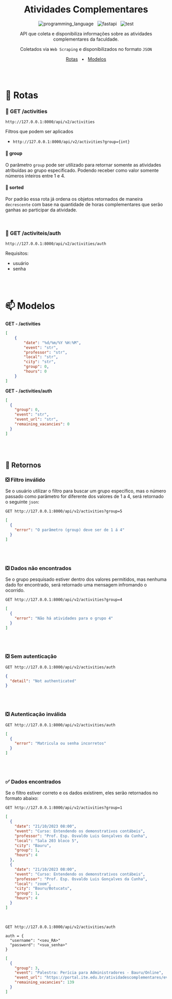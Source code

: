<div align="center">

# Atividades Complementares

![programming_language](https://img.shields.io/badge/python-3.10.12-informational) &nbsp;
![fastapi](https://img.shields.io/badge/fastapi-0.100.0-success) &nbsp;
![test](https://img.shields.io/badge/test_coverage-100-success)

API que coleta e disponibiliza informações sobre as atividades complementares da faculdade. 

Coletados via `Web Scraping` e disponibilizados no formato `JSON`


[Rotas](#telescope-rotas) &nbsp; • &nbsp; [Modelos](#book-modelos)


<br />
<br />

</div>

# :telescope: Rotas

###  :ledger: GET /activities

```text
http://127.0.0.1:8000/api/v2/activities
```

Filtros que podem ser aplicados

- `http://127.0.0.1:8000/api/v2/activities?group={int}`

#### :bookmark_tabs: group

O parâmetro `group` pode ser utilizado para retornar somente as atividades atribuídas ao grupo especificado. Podendo receber como valor somente números inteiros entre 1 e 4.

#### :bookmark_tabs: sorted

Por padrão essa rota já ordena os objetos retornados de maneira `decrescente` com base na quantidade de horas complementares que serão ganhas ao participar da atividade.

<br />

### :ledger: GET /activiteis/auth

```text
http://127.0.0.1:8000/api/v2/activities/auth
```

Requisitos:

- usuário
- senha


<br />
<br />

# :mailbox: Modelos

**GET - /activities**

```json
[
    {
        "date": "%d/%m/%Y %H:%M",
        "event": "str",
        "professor": "str",
        "local": "str",
        "city": "str",
        "group": 0,
        "hours": 0
    }
]
```

**GET - /activities/auth**

```json
[  
  {
    "group": 0,
    "event": "str",
    "event_url": "str",
    "remaining_vacancies": 0
  }
]
```


<br />
<br />

## :beginner: Retornos

### :negative_squared_cross_mark: Filtro inválido

Se o usuário utilizar o filtro para buscar um grupo específico, mas o número passado como parâmetro for diferente dos valores de 1 a 4, será retornado o seguinte `json`:

```text
GET http://127.0.0.1:8000/api/v2/activities?group=5
```

```json
[
  {
    "error": "O parâmetro (group) deve ser de 1 á 4"
  }
]
```

<br />
<br />

### :negative_squared_cross_mark: Dados não encontrados

Se o grupo pesquisado estiver dentro dos valores permitidos, mas nenhuma dado for encontrado, será retornado uma mensagem infromando o ocorrido.

```text
GET http://127.0.0.1:8000/api/v2/activities?group=4
```

```json
[
  {
    "error": "Não há atividades para o grupo 4"
  }
]
```

<br />
<br />

### :negative_squared_cross_mark: Sem autenticação

```text
GET http://127.0.0.1:8000/api/v2/activities/auth
```

```json
{
  "detail": "Not authenticated"
}
```

<br />
<br />

### :negative_squared_cross_mark: Autenticação inválida

```text
GET http://127.0.0.1:8000/api/v2/activities/auth
```

```json
[
  {
    "error": "Matricula ou senha incorretos"
  }
]
```

<br />
<br />

### :white_check_mark: Dados encontrados

Se o filtro estiver correto e os dados existirem, eles serão retornados no formato abaixo:

```text
GET http://127.0.0.1:8000/api/v2/activities?group=1
```

```json
[
  {
    "date": "21/10/2023 08:00",
    "event": "Curso: Entendendo os demonstrativos contábeis",
    "professor": "Prof. Esp. Osvaldo Luis Gonçalves da Cunha",
    "local": "Sala 203 bloco 5",
    "city": "Bauru",
    "group": 1,
    "hours": 4
  },
  {
    "date": "21/10/2023 08:00",
    "event": "Curso: Entendendo os demonstrativos contábeis",
    "professor": "Prof. Esp. Osvaldo Luis Gonçalves da Cunha",
    "local": "zoom",
    "city": "Bauru/Botucatu",
    "group": 1,
    "hours": 4
  }
]
```

<br />

```text
GET http://127.0.0.1:8000/api/v2/activities/auth

auth = {
  "username": "<seu_RA>"
  "password": "<sua_senha>"
}
```

```json
[  
  {
    "group": 3,
    "event": "Palestra: Perícia para Administradores - Bauru/Online",
    "event_url": "https://portal.ite.edu.br/atividadescomplementares/eventos?atividade=NAC2023%2095",
    "remaining_vacancies": 139
  }
]
```

<br />



